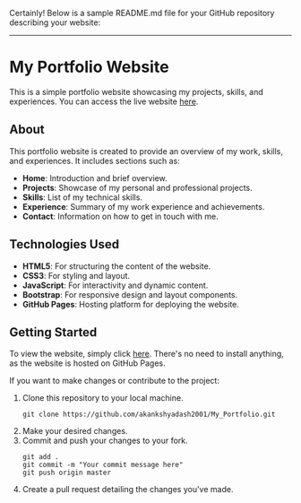 Certainly! Below is a sample README.md file for your GitHub repository describing your website:

---

# My Portfolio Website

This is a simple portfolio website showcasing my projects, skills, and experiences. You can access the live website [here](https://akankshyadash2001.github.io/My_Portfolio/).

## About

This portfolio website is created to provide an overview of my work, skills, and experiences. It includes sections such as:

- **Home**: Introduction and brief overview.
- **Projects**: Showcase of my personal and professional projects.
- **Skills**: List of my technical skills.
- **Experience**: Summary of my work experience and achievements.
- **Contact**: Information on how to get in touch with me.

## Technologies Used

- **HTML5**: For structuring the content of the website.
- **CSS3**: For styling and layout.
- **JavaScript**: For interactivity and dynamic content.
- **Bootstrap**: For responsive design and layout components.
- **GitHub Pages**: Hosting platform for deploying the website.

## Getting Started

To view the website, simply click [here](https://akankshyadash2001.github.io/My_Portfolio/). There's no need to install anything, as the website is hosted on GitHub Pages.

If you want to make changes or contribute to the project:

1. Clone this repository to your local machine.
   ```
   git clone https://github.com/akankshyadash2001/My_Portfolio.git
   ```
2. Make your desired changes.
3. Commit and push your changes to your fork.
   ```
   git add .
   git commit -m "Your commit message here"
   git push origin master
   ```
4. Create a pull request detailing the changes you've made.
